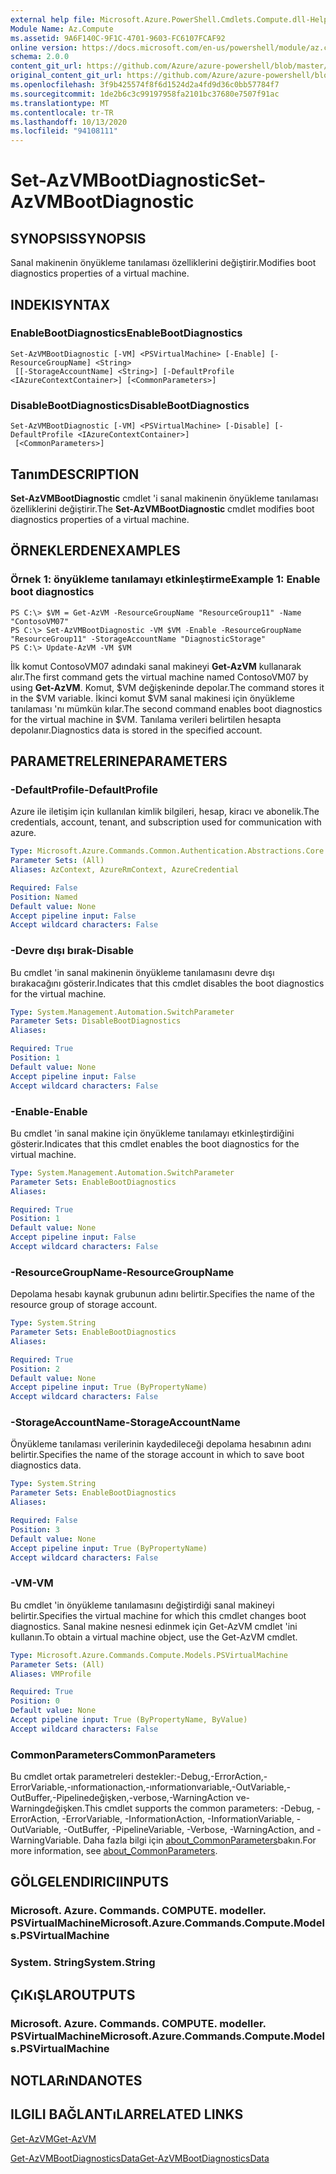 ```yaml
---
external help file: Microsoft.Azure.PowerShell.Cmdlets.Compute.dll-Help.xml
Module Name: Az.Compute
ms.assetid: 9A6F140C-9F1C-4701-9603-FC6107FCAF92
online version: https://docs.microsoft.com/en-us/powershell/module/az.compute/set-azvmbootdiagnostic
schema: 2.0.0
content_git_url: https://github.com/Azure/azure-powershell/blob/master/src/Compute/Compute/help/Set-AzVMBootDiagnostic.md
original_content_git_url: https://github.com/Azure/azure-powershell/blob/master/src/Compute/Compute/help/Set-AzVMBootDiagnostic.md
ms.openlocfilehash: 3f9b425574f8f6d1524d2a4fd9d36c0bb57784f7
ms.sourcegitcommit: 1de2b6c3c99197958fa2101bc37680e7507f91ac
ms.translationtype: MT
ms.contentlocale: tr-TR
ms.lasthandoff: 10/13/2020
ms.locfileid: "94108111"
---
```

# <span data-ttu-id="4fd4f-101">Set-AzVMBootDiagnostic</span><span class="sxs-lookup"><span data-stu-id="4fd4f-101">Set-AzVMBootDiagnostic</span></span>

## <span data-ttu-id="4fd4f-102">SYNOPSIS</span><span class="sxs-lookup"><span data-stu-id="4fd4f-102">SYNOPSIS</span></span>
<span data-ttu-id="4fd4f-103">Sanal makinenin önyükleme tanılaması özelliklerini değiştirir.</span><span class="sxs-lookup"><span data-stu-id="4fd4f-103">Modifies boot diagnostics properties of a virtual machine.</span></span>

## <span data-ttu-id="4fd4f-104">INDEKI</span><span class="sxs-lookup"><span data-stu-id="4fd4f-104">SYNTAX</span></span>

### <span data-ttu-id="4fd4f-105">EnableBootDiagnostics</span><span class="sxs-lookup"><span data-stu-id="4fd4f-105">EnableBootDiagnostics</span></span>
```
Set-AzVMBootDiagnostic [-VM] <PSVirtualMachine> [-Enable] [-ResourceGroupName] <String>
 [[-StorageAccountName] <String>] [-DefaultProfile <IAzureContextContainer>] [<CommonParameters>]
```

### <span data-ttu-id="4fd4f-106">DisableBootDiagnostics</span><span class="sxs-lookup"><span data-stu-id="4fd4f-106">DisableBootDiagnostics</span></span>
```
Set-AzVMBootDiagnostic [-VM] <PSVirtualMachine> [-Disable] [-DefaultProfile <IAzureContextContainer>]
 [<CommonParameters>]
```

## <span data-ttu-id="4fd4f-107">Tanım</span><span class="sxs-lookup"><span data-stu-id="4fd4f-107">DESCRIPTION</span></span>
<span data-ttu-id="4fd4f-108">**Set-AzVMBootDiagnostic** cmdlet 'i sanal makinenin önyükleme tanılaması özelliklerini değiştirir.</span><span class="sxs-lookup"><span data-stu-id="4fd4f-108">The **Set-AzVMBootDiagnostic** cmdlet modifies boot diagnostics properties of a virtual machine.</span></span>

## <span data-ttu-id="4fd4f-109">ÖRNEKLERDEN</span><span class="sxs-lookup"><span data-stu-id="4fd4f-109">EXAMPLES</span></span>

### <span data-ttu-id="4fd4f-110">Örnek 1: önyükleme tanılamayı etkinleştirme</span><span class="sxs-lookup"><span data-stu-id="4fd4f-110">Example 1: Enable boot diagnostics</span></span>
```
PS C:\> $VM = Get-AzVM -ResourceGroupName "ResourceGroup11" -Name "ContosoVM07"
PS C:\> Set-AzVMBootDiagnostic -VM $VM -Enable -ResourceGroupName "ResourceGroup11" -StorageAccountName "DiagnosticStorage"
PS C:\> Update-AzVM -VM $VM
```

<span data-ttu-id="4fd4f-111">İlk komut ContosoVM07 adındaki sanal makineyi **Get-AzVM** kullanarak alır.</span><span class="sxs-lookup"><span data-stu-id="4fd4f-111">The first command gets the virtual machine named ContosoVM07 by using **Get-AzVM**.</span></span>
<span data-ttu-id="4fd4f-112">Komut, $VM değişkeninde depolar.</span><span class="sxs-lookup"><span data-stu-id="4fd4f-112">The command stores it in the $VM variable.</span></span>
<span data-ttu-id="4fd4f-113">İkinci komut $VM sanal makinesi için önyükleme tanılaması 'nı mümkün kılar.</span><span class="sxs-lookup"><span data-stu-id="4fd4f-113">The second command enables boot diagnostics for the virtual machine in $VM.</span></span>
<span data-ttu-id="4fd4f-114">Tanılama verileri belirtilen hesapta depolanır.</span><span class="sxs-lookup"><span data-stu-id="4fd4f-114">Diagnostics data is stored in the specified account.</span></span>

## <span data-ttu-id="4fd4f-115">PARAMETRELERINE</span><span class="sxs-lookup"><span data-stu-id="4fd4f-115">PARAMETERS</span></span>

### <span data-ttu-id="4fd4f-116">-DefaultProfile</span><span class="sxs-lookup"><span data-stu-id="4fd4f-116">-DefaultProfile</span></span>
<span data-ttu-id="4fd4f-117">Azure ile iletişim için kullanılan kimlik bilgileri, hesap, kiracı ve abonelik.</span><span class="sxs-lookup"><span data-stu-id="4fd4f-117">The credentials, account, tenant, and subscription used for communication with azure.</span></span>

```yaml
Type: Microsoft.Azure.Commands.Common.Authentication.Abstractions.Core.IAzureContextContainer
Parameter Sets: (All)
Aliases: AzContext, AzureRmContext, AzureCredential

Required: False
Position: Named
Default value: None
Accept pipeline input: False
Accept wildcard characters: False
```

### <span data-ttu-id="4fd4f-118">-Devre dışı bırak</span><span class="sxs-lookup"><span data-stu-id="4fd4f-118">-Disable</span></span>
<span data-ttu-id="4fd4f-119">Bu cmdlet 'in sanal makinenin önyükleme tanılamasını devre dışı bırakacağını gösterir.</span><span class="sxs-lookup"><span data-stu-id="4fd4f-119">Indicates that this cmdlet disables the boot diagnostics for the virtual machine.</span></span>

```yaml
Type: System.Management.Automation.SwitchParameter
Parameter Sets: DisableBootDiagnostics
Aliases:

Required: True
Position: 1
Default value: None
Accept pipeline input: False
Accept wildcard characters: False
```

### <span data-ttu-id="4fd4f-120">-Enable</span><span class="sxs-lookup"><span data-stu-id="4fd4f-120">-Enable</span></span>
<span data-ttu-id="4fd4f-121">Bu cmdlet 'in sanal makine için önyükleme tanılamayı etkinleştirdiğini gösterir.</span><span class="sxs-lookup"><span data-stu-id="4fd4f-121">Indicates that this cmdlet enables the boot diagnostics for the virtual machine.</span></span>

```yaml
Type: System.Management.Automation.SwitchParameter
Parameter Sets: EnableBootDiagnostics
Aliases:

Required: True
Position: 1
Default value: None
Accept pipeline input: False
Accept wildcard characters: False
```

### <span data-ttu-id="4fd4f-122">-ResourceGroupName</span><span class="sxs-lookup"><span data-stu-id="4fd4f-122">-ResourceGroupName</span></span>
<span data-ttu-id="4fd4f-123">Depolama hesabı kaynak grubunun adını belirtir.</span><span class="sxs-lookup"><span data-stu-id="4fd4f-123">Specifies the name of the resource group of storage account.</span></span>

```yaml
Type: System.String
Parameter Sets: EnableBootDiagnostics
Aliases:

Required: True
Position: 2
Default value: None
Accept pipeline input: True (ByPropertyName)
Accept wildcard characters: False
```

### <span data-ttu-id="4fd4f-124">-StorageAccountName</span><span class="sxs-lookup"><span data-stu-id="4fd4f-124">-StorageAccountName</span></span>
<span data-ttu-id="4fd4f-125">Önyükleme tanılaması verilerinin kaydedileceği depolama hesabının adını belirtir.</span><span class="sxs-lookup"><span data-stu-id="4fd4f-125">Specifies the name of the storage account in which to save boot diagnostics data.</span></span>

```yaml
Type: System.String
Parameter Sets: EnableBootDiagnostics
Aliases:

Required: False
Position: 3
Default value: None
Accept pipeline input: True (ByPropertyName)
Accept wildcard characters: False
```

### <span data-ttu-id="4fd4f-126">-VM</span><span class="sxs-lookup"><span data-stu-id="4fd4f-126">-VM</span></span>
<span data-ttu-id="4fd4f-127">Bu cmdlet 'in önyükleme tanılamasını değiştirdiği sanal makineyi belirtir.</span><span class="sxs-lookup"><span data-stu-id="4fd4f-127">Specifies the virtual machine for which this cmdlet changes boot diagnostics.</span></span>
<span data-ttu-id="4fd4f-128">Sanal makine nesnesi edinmek için Get-AzVM cmdlet 'ini kullanın.</span><span class="sxs-lookup"><span data-stu-id="4fd4f-128">To obtain a virtual machine object, use the Get-AzVM cmdlet.</span></span>

```yaml
Type: Microsoft.Azure.Commands.Compute.Models.PSVirtualMachine
Parameter Sets: (All)
Aliases: VMProfile

Required: True
Position: 0
Default value: None
Accept pipeline input: True (ByPropertyName, ByValue)
Accept wildcard characters: False
```

### <span data-ttu-id="4fd4f-129">CommonParameters</span><span class="sxs-lookup"><span data-stu-id="4fd4f-129">CommonParameters</span></span>
<span data-ttu-id="4fd4f-130">Bu cmdlet ortak parametreleri destekler:-Debug,-ErrorAction,-ErrorVariable,-ınformationaction,-ınformationvariable,-OutVariable,-OutBuffer,-Pipelinedeğişken,-verbose,-WarningAction ve-Warningdeğişken.</span><span class="sxs-lookup"><span data-stu-id="4fd4f-130">This cmdlet supports the common parameters: -Debug, -ErrorAction, -ErrorVariable, -InformationAction, -InformationVariable, -OutVariable, -OutBuffer, -PipelineVariable, -Verbose, -WarningAction, and -WarningVariable.</span></span> <span data-ttu-id="4fd4f-131">Daha fazla bilgi için [about_CommonParameters](http://go.microsoft.com/fwlink/?LinkID=113216)bakın.</span><span class="sxs-lookup"><span data-stu-id="4fd4f-131">For more information, see [about_CommonParameters](http://go.microsoft.com/fwlink/?LinkID=113216).</span></span>

## <span data-ttu-id="4fd4f-132">GÖLGELENDIRICI</span><span class="sxs-lookup"><span data-stu-id="4fd4f-132">INPUTS</span></span>

### <span data-ttu-id="4fd4f-133">Microsoft. Azure. Commands. COMPUTE. modeller. PSVirtualMachine</span><span class="sxs-lookup"><span data-stu-id="4fd4f-133">Microsoft.Azure.Commands.Compute.Models.PSVirtualMachine</span></span>

### <span data-ttu-id="4fd4f-134">System. String</span><span class="sxs-lookup"><span data-stu-id="4fd4f-134">System.String</span></span>

## <span data-ttu-id="4fd4f-135">ÇıKıŞLAR</span><span class="sxs-lookup"><span data-stu-id="4fd4f-135">OUTPUTS</span></span>

### <span data-ttu-id="4fd4f-136">Microsoft. Azure. Commands. COMPUTE. modeller. PSVirtualMachine</span><span class="sxs-lookup"><span data-stu-id="4fd4f-136">Microsoft.Azure.Commands.Compute.Models.PSVirtualMachine</span></span>

## <span data-ttu-id="4fd4f-137">NOTLARıNDA</span><span class="sxs-lookup"><span data-stu-id="4fd4f-137">NOTES</span></span>

## <span data-ttu-id="4fd4f-138">ILGILI BAĞLANTıLAR</span><span class="sxs-lookup"><span data-stu-id="4fd4f-138">RELATED LINKS</span></span>

[<span data-ttu-id="4fd4f-139">Get-AzVM</span><span class="sxs-lookup"><span data-stu-id="4fd4f-139">Get-AzVM</span></span>](./Get-AzVM.md)

[<span data-ttu-id="4fd4f-140">Get-AzVMBootDiagnosticsData</span><span class="sxs-lookup"><span data-stu-id="4fd4f-140">Get-AzVMBootDiagnosticsData</span></span>](./Get-AzVMBootDiagnosticsData.md)


